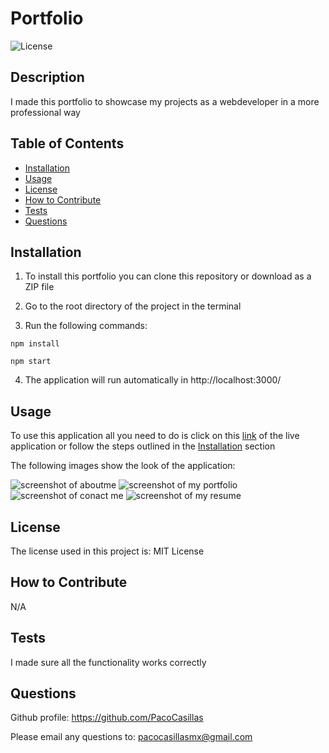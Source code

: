 # Portfolio

![License](https://img.shields.io/badge/license-MIT%20License-lightblue.svg)

## Description

I made this portfolio to showcase my projects as a webdeveloper in a more professional way

## Table of Contents

- [Installation](#installation)
- [Usage](#usage)
- [License](#license)
- [How to Contribute](#how-to-contribute)
- [Tests](#tests)
- [Questions](#questions)

## Installation

1. To install this portfolio you can clone this repository or download as a ZIP file

2. Go to the root directory of the project in the terminal

3. Run the following commands:

```
npm install 
```
```
npm start
```

4. The application will run automatically in http://localhost:3000/

## Usage

To use this application all you need to do is click on this [link](https://pacocasillas.github.io/Portfolio/) of the live application or follow the steps outlined in the [Installation](#installation) section

The following images show the look of the application:

![screenshot of aboutme](./Main/src/assets/README-images/portfolio-about-me.png)
![screenshot of my portfolio](./Main/src/assets/README-images/portfolio-portfolio.png)
![screenshot of conact me](./Main/src/assets/README-images/portfolio-contact.png)
![screenshot of my resume](./Main/src/assets/README-images/portfolio-resume.png)


## License

The license used in this project is: MIT License

## How to Contribute

N/A

## Tests

I made sure all the functionality works correctly

## Questions

Github profile: https://github.com/PacoCasillas

Please email any questions to: pacocasillasmx@gmail.com